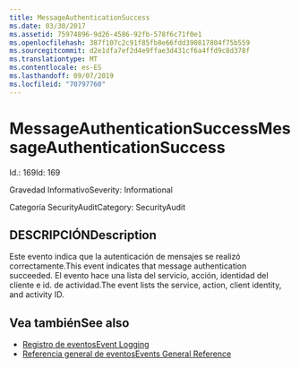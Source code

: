 ```yaml
---
title: MessageAuthenticationSuccess
ms.date: 03/30/2017
ms.assetid: 75974896-9d26-4586-92fb-578f6c71f0e1
ms.openlocfilehash: 387f107c2c91f85fb8e66fdd390817804f75b559
ms.sourcegitcommit: d2e1dfa7ef2d4e9ffae3d431cf6a4ffd9c8d378f
ms.translationtype: MT
ms.contentlocale: es-ES
ms.lasthandoff: 09/07/2019
ms.locfileid: "70797760"
---
```

# <a name="messageauthenticationsuccess"></a><span data-ttu-id="6f9b2-102">MessageAuthenticationSuccess</span><span class="sxs-lookup"><span data-stu-id="6f9b2-102">MessageAuthenticationSuccess</span></span>
<span data-ttu-id="6f9b2-103">Id.: 169</span><span class="sxs-lookup"><span data-stu-id="6f9b2-103">Id: 169</span></span>  
  
 <span data-ttu-id="6f9b2-104">Gravedad Informativo</span><span class="sxs-lookup"><span data-stu-id="6f9b2-104">Severity: Informational</span></span>  
  
 <span data-ttu-id="6f9b2-105">Categoría SecurityAudit</span><span class="sxs-lookup"><span data-stu-id="6f9b2-105">Category: SecurityAudit</span></span>  
  
## <a name="description"></a><span data-ttu-id="6f9b2-106">DESCRIPCIÓN</span><span class="sxs-lookup"><span data-stu-id="6f9b2-106">Description</span></span>  
 <span data-ttu-id="6f9b2-107">Este evento indica que la autenticación de mensajes se realizó correctamente.</span><span class="sxs-lookup"><span data-stu-id="6f9b2-107">This event indicates that message authentication succeeded.</span></span> <span data-ttu-id="6f9b2-108">El evento hace una lista del servicio, acción, identidad del cliente e id. de actividad.</span><span class="sxs-lookup"><span data-stu-id="6f9b2-108">The event lists the service, action, client identity, and activity ID.</span></span>  
  
## <a name="see-also"></a><span data-ttu-id="6f9b2-109">Vea también</span><span class="sxs-lookup"><span data-stu-id="6f9b2-109">See also</span></span>

- [<span data-ttu-id="6f9b2-110">Registro de eventos</span><span class="sxs-lookup"><span data-stu-id="6f9b2-110">Event Logging</span></span>](index.md)
- [<span data-ttu-id="6f9b2-111">Referencia general de eventos</span><span class="sxs-lookup"><span data-stu-id="6f9b2-111">Events General Reference</span></span>](events-general-reference.md)
